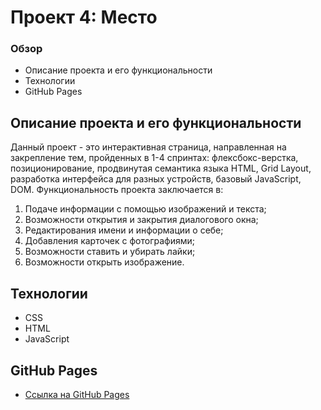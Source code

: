 # Проект 4: Место

### Обзор
* Описание проекта и его функциональности
* Технологии
* GitHub Pages


## Описание проекта и его функциональности

Данный проект - это интерактивная страница, направленная на закрепление тем, пройденных в 1-4 спринтах: флексбокс-верстка, позиционирование, продвинутая семантика языка HTML, Grid Layout, разработка интерфейса для разных устройств, базовый JavaScript, DOM. Функциональность проекта заключается в:
1. Подаче информации с помощью изображений и текста;
2. Возможности открытия и закрытия диалогового окна;
3. Редактирования имени и информации о себе;
4. Добавления карточек с фотографиями;
5. Возможности ставить и убирать лайки;
6. Возможности открыть изображение.

## Технологии
* CSS
* HTML
* JavaScript

## GitHub Pages

* [Ссылка на GitHub Pages](https://evilya2505.github.io/mesto/)
